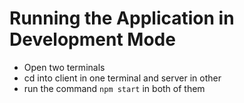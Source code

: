 # Running the Application in Development Mode

* Open two terminals
* cd into client in one terminal and server in other
* run the command ```npm start``` in both of them 

